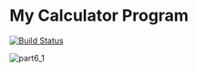 # My Calculator Program
[![Build Status](https://app.travis-ci.com/github/NikitaGaikwad01/calc_example/branches)](https://app.travis-ci.com/github/NikitaGaikwad01/calc_example)

![part6_1](https://user-images.githubusercontent.com/81545664/145088088-a675beef-7237-4de5-b42b-61088493664a.PNG)
